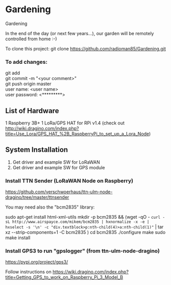 # Gardening
Gardening

In the end of the day (or next few years...), our garden will be remotely controlled from home :-)

To clone this project:
git clone https://github.com/radioman85/Gardening.git

### To add changes:
git add <filename>  
git commit -m "\<your comment\>"  
git push origin master  
user name: \<user name\>  
user password: \<*********\>  


## List of Hardware
1 Raspberry 3B+
1 LoRa/GPS HAT for RPi v1.4 (check out http://wiki.dragino.com/index.php?title=Use_Lora/GPS_HAT_%2B_RaspberryPi_to_set_up_a_Lora_Node)


## System Installation
1. Get driver and example SW for LoRaWAN
2. Get driver and example SW for GPS module

### Install TTN Sender (LoRaWAN Node on Raspberry)
https://github.com/verschwoerhaus/ttn-ulm-node-dragino/tree/master/ttnsender

You may need also the "bcm2835" library:

sudo apt-get install html-xml-utils
mkdir -p bcm2835 && (wget -qO - `curl -sL http://www.airspayce.com/mikem/bcm2835 | hxnormalize -x -e | hxselect -s '\n' -c "div.textblock>p:nth-child(4)>a:nth-child(1)"` | tar xz --strip-components=1 -C bcm2835 )
cd bcm2835
./configure
make
sudo make install


### Install GPS3 to run "gpslogger" (from ttn-ulm-node-dragino)
https://pypi.org/project/gps3/

Follow instructions on
https://wiki.dragino.com/index.php?title=Getting_GPS_to_work_on_Raspberry_Pi_3_Model_B
